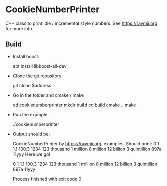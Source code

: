 # CookieNumberPrinter

C++ class to print idle / incremental style numbers. See https://raymii.org for more
info.

## Build

- Install boost:


    apt install libboost-all-dev

- Clone the git repository


    git clone $address
    
- Go in the folder and cmake / make


    cd cookienumberprinter
    mkdir build
    cd build
    cmake .. 
    make

- Run the example:


    ./cookienumberprinter
    
- Output should be:


    CookieNumberPrinter by https://raymii.org, examples.
    Should print:
    0
    1
    1.1
    100.3
    1234
    123 thousand
    1 million
    8 million
    12 billion
    3 quintillion
    897a
    11yyy
    Here we go!
    
    0
    1
    1.1
    100.3
    1234
    123 thousand
    1 million
    8 million
    12 billion
    3 quintillion
    897a
    11yyy
    
    Process finished with exit code 0
